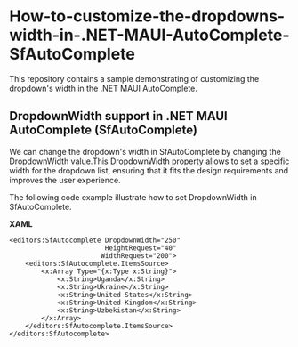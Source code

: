 # How-to-customize-the-dropdowns-width-in-.NET-MAUI-AutoComplete-SfAutoComplete
This repository contains a sample demonstrating of customizing the dropdown's width in the .NET MAUI AutoComplete.
## DropdownWidth support in .NET MAUI AutoComplete (SfAutoComplete)
 We can change the dropdown's width in SfAutoComplete by changing the DropdownWidth value.This DropdownWidth property allows to set a specific width for the dropdown list, ensuring that it fits the design requirements and improves the user experience.

The following code example illustrate how to set DropdownWidth in SfAutoComplete.

**XAML**
```
<editors:SfAutocomplete DropdownWidth="250"
                        HeightRequest="40"
                       WidthRequest="200">
    <editors:SfAutocomplete.ItemsSource>
        <x:Array Type="{x:Type x:String}">
            <x:String>Uganda</x:String>
            <x:String>Ukraine</x:String>
            <x:String>United States</x:String>
            <x:String>United Kingdom</x:String>
            <x:String>Uzbekistan</x:String>
        </x:Array>
    </editors:SfAutocomplete.ItemsSource>
</editors:SfAutocomplete>

```
